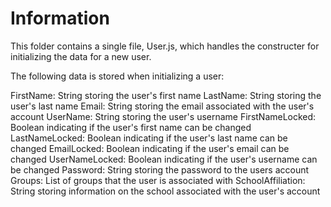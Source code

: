 # Information

This folder contains a single file, User.js, which handles the constructer for initializing the data for a new user.

The following data is stored when initializing a user:

FirstName: String storing the user's first name
LastName: String storing the user's last name
Email: String storing the email associated with the user's account
UserName: String storing the user's username
FirstNameLocked: Boolean indicating if the user's first name can be changed
LastNameLocked: Boolean indicating if the user's last name can be changed
EmailLocked: Boolean indicating if the user's email can be changed
UserNameLocked: Boolean indicating if the user's username can be changed
Password: String storing the password to the users account
Groups: List of groups that the user is associated with
SchoolAffiliation: String storing information on the school associated with the user's account
